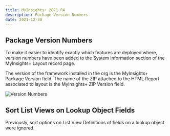 ```yaml
---
title: MyInsights+ 2021 R4
description: Package Version Numbers
date: 2021-12-30
---
```


## Package Version Numbers

To make it easier to identify exactly which features are deployed where, version numbers have been added to the System Information section of the MyInsights+ Layout record page.

The version of the framework installed in the org is the MyInsights+ Package Version field. The name of the ZIP attached to the HTML Report associated to layout is the MyInsights+ ZIP Version field.

![Version Numbers](/static/img/release-2021R4-version-numbers.png "Version Numbers")

## Sort List Views on Lookup Object Fields

Previously, sort options on List View Definitions of fields on a lookup object were ignored.
